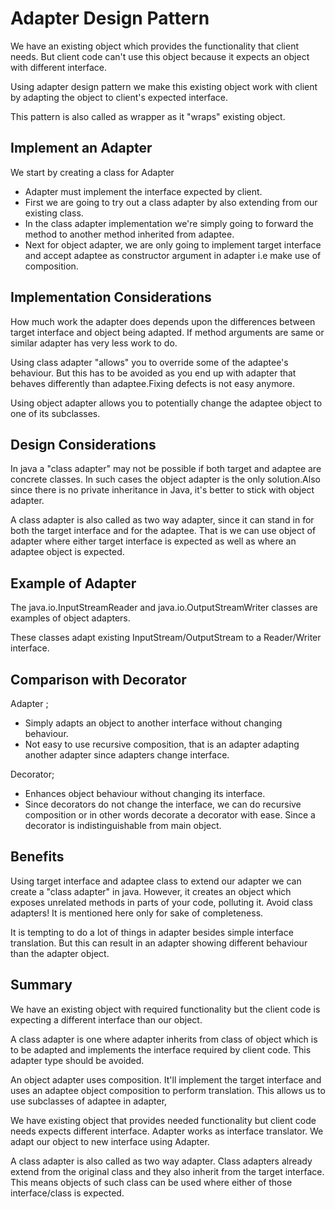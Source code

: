 # Adapter Design Pattern

We have an existing object which provides the functionality that client needs. But client code can't use this object
because it expects an object with different interface.

Using adapter design pattern we make this existing object work with client by adapting the object to client's expected
interface.

This pattern is also called as wrapper as it "wraps" existing object.

## Implement an Adapter

We start by creating a class for Adapter

- Adapter must implement the interface expected by client.
- First we are going to try out a class adapter by also extending from our existing class.
- In the class adapter implementation we're simply going to forward the method to another method inherited from adaptee.
- Next for object adapter, we are only going to implement target interface and accept adaptee as constructor argument
  in adapter i.e make use of composition.

## Implementation Considerations

How much work the adapter does depends upon the differences between target interface and object being adapted. If method
arguments are same or similar adapter has very less work to do.

Using class adapter "allows" you to override some of the adaptee's behaviour. But this has to be avoided as you end up
with adapter that behaves differently than adaptee.Fixing defects is not easy anymore.

Using object adapter allows you to potentially change the adaptee object to one of its subclasses.

## Design Considerations

In java a "class adapter" may not be possible if both target and adaptee are concrete classes. In such cases the object
adapter is the only solution.Also since there is no private inheritance in Java, it's better to stick with object
adapter.

A class adapter is also called as two way adapter, since it can stand in for both the target interface and for the
adaptee. That is we can use object of adapter where either target interface is expected as well as where an adaptee
object is expected.

## Example of Adapter

The java.io.InputStreamReader and java.io.OutputStreamWriter classes are examples of object adapters.

These classes adapt existing InputStream/OutputStream to a Reader/Writer interface.

## Comparison with Decorator

Adapter ;

- Simply adapts an object to another interface without changing behaviour.
- Not easy to use recursive composition, that is an adapter adapting another adapter since adapters change interface.

Decorator;

- Enhances object behaviour without changing its interface.
- Since decorators do not change the interface, we can do recursive composition or in other words decorate a decorator
  with ease. Since a decorator is indistinguishable from main object.

## Benefits

Using target interface and adaptee class to extend our adapter we can create a "class adapter" in java.
However, it creates an object which exposes unrelated methods in parts of your code, polluting it. Avoid class adapters!
It is mentioned here only for sake of completeness.

It is tempting to do a lot of things in adapter besides simple interface translation. But this can result in an adapter
showing different behaviour than the adapter object.

## Summary

We have an existing object with required functionality but the client code is expecting a different interface than our
object.

A class adapter is one where adapter inherits from class of object which is to be adapted and implements the interface
required by client code. This adapter type should be avoided.

An object adapter uses composition. It'll implement the target interface and uses an adaptee object composition to
perform translation. This allows us to use subclasses of adaptee in adapter,

We have existing object that provides needed functionality but client code needs expects different interface.
Adapter works as interface translator. We adapt our object to new interface using Adapter.

A class adapter is also called as two way adapter.
Class adapters already extend from the original class and they also inherit from the target interface.
This means objects of such class can be used where either of those interface/class is expected.